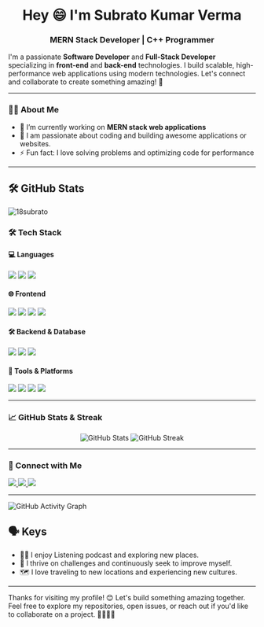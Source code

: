 
<h1 align="center">Hey 😄 I'm Subrato Kumar Verma</h1>
<h3 align="center">MERN Stack Developer | C++ Programmer</h3>


I'm a passionate **Software Developer** and **Full-Stack Developer** specializing in **front-end** and **back-end** technologies. I build scalable, high-performance web applications using modern technologies. Let's connect and collaborate to create something amazing! 🚀

---

### 🧑‍💻 About Me

- 🔭 I’m currently working on **MERN stack web applications**
- 🌱 I am passionate about coding and building awesome applications or websites.
- ⚡ Fun fact: I love solving problems and optimizing code for performance

---

## 🛠 GitHub Stats

<p align="left"> <img src="https://komarev.com/ghpvc/?username=18subrato&label=Profile%20views&color=0e75b6&style=flat" alt="18subrato" /> </p>


### 🛠️ Tech Stack

#### 💻 Languages
<p align="left">
  <img src="https://img.shields.io/badge/C++-00599C?style=for-the-badge&logo=c%2B%2B&logoColor=white" />
  <img src="https://img.shields.io/badge/JavaScript-F7DF1E?style=for-the-badge&logo=javascript&logoColor=black" />
  <img src="https://img.shields.io/badge/TypeScript-3178C6?style=for-the-badge&logo=typescript&logoColor=white" />
</p>

#### 🌐 Frontend
<p align="left">
  <img src="https://img.shields.io/badge/HTML5-E34F26?style=for-the-badge&logo=html5&logoColor=white" />
  <img src="https://img.shields.io/badge/CSS3-1572B6?style=for-the-badge&logo=css3&logoColor=white" />
  <img src="https://img.shields.io/badge/React-20232A?style=for-the-badge&logo=react&logoColor=61DAFB" />
  <img src="https://img.shields.io/badge/Next.js-000000?style=for-the-badge&logo=nextdotjs&logoColor=white" />
</p>

#### 🛠️ Backend & Database
<p align="left">
  <img src="https://img.shields.io/badge/Node.js-339933?style=for-the-badge&logo=nodedotjs&logoColor=white" />
  <img src="https://img.shields.io/badge/Express.js-404D59?style=for-the-badge" />
  <img src="https://img.shields.io/badge/MongoDB-4EA94B?style=for-the-badge&logo=mongodb&logoColor=white" />
</p>

#### 🧰 Tools & Platforms
<p align="left">
  <img src="https://img.shields.io/badge/Git-F05032?style=for-the-badge&logo=git&logoColor=white" />
  <img src="https://img.shields.io/badge/GitHub-181717?style=for-the-badge&logo=github&logoColor=white" />
  <img src="https://img.shields.io/badge/VS%20Code-007ACC?style=for-the-badge&logo=visual-studio-code&logoColor=white" />
  <img src="https://img.shields.io/badge/Postman-FF6C37?style=for-the-badge&logo=postman&logoColor=white" />
</p>

---

### 📈 GitHub Stats & Streak

<p align="center">
  <img src="https://github-readme-stats.vercel.app/api?username=18subrato&show_icons=true&theme=" alt="GitHub Stats" />
  <img src="https://github-readme-streak-stats.herokuapp.com/?user=18subrato&theme=&hide_border=true" alt="GitHub Streak" />
</p>



---

### 🔗 Connect with Me

<p align="left">
  <a href="https://www.linkedin.com/in/subrato-kumar-verma-03382a25b/" target="_blank">
    <img src="https://img.shields.io/badge/LinkedIn-0A66C2?style=for-the-badge&logo=linkedin&logoColor=white" />
  </a>
  <a href="mailto:subratoverma7@gmail.com" target="_blank">
    <img src="https://img.shields.io/badge/Gmail-D14836?style=for-the-badge&logo=gmail&logoColor=white" />
  </a>
  <a href="https://subratoverma.vercel.app" target="_blank">
    <img src="https://img.shields.io/badge/Portfolio-121212?style=for-the-badge&logo=About.me&logoColor=white" />
  </a>
</p>

---

![GitHub Activity Graph](https://github-readme-activity-graph.vercel.app/graph?username=18subrato&theme=react-dark)



## 🗣 Keys

- 🚴‍♂️ I enjoy Listening podcast and exploring new places.
- 💪 I thrive on challenges and continuously seek to improve myself.
- 🗺️ I love traveling to new locations and experiencing new cultures.

---
Thanks for visiting my profile! 😊 Let's build something amazing together. Feel free to explore my repositories, open issues, or reach out if you'd like to collaborate on a project. 👩‍💻👨‍💻




